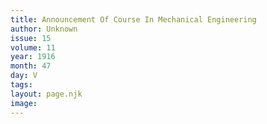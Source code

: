 ```yaml
---
title: Announcement Of Course In Mechanical Engineering
author: Unknown
issue: 15
volume: 11
year: 1916
month: 47
day: V
tags:
layout: page.njk
image:
---
```

